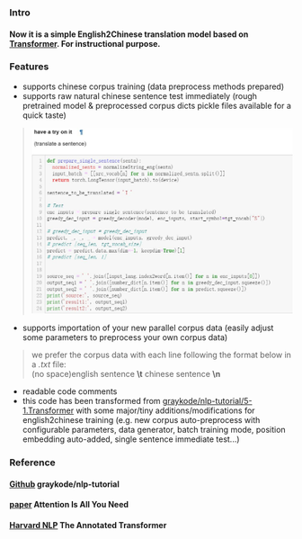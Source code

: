 ### Intro  
#### Now it is a simple English2Chinese translation model based on [Transformer](https://arxiv.org/abs/1706.03762).  For instructional purpose.

### Features  
+ supports chinese corpus training (data preprocess methods prepared)
+ supports raw natural chinese sentence test immediately (rough pretrained model & preprocessed corpus dicts pickle files available for a quick taste)
> ![sentence immediate test](https://github.com/errorplayer/AI_snippets/blob/master/Transformer_greedy_decoder/pic/display_sentence_test.JPG)  
+ supports importation of  your new parallel corpus data (easily adjust some parameters to preprocess your own corpus data)  
> we prefer the corpus data with each line following the format below in a *.txt* file:  
> (no space)english sentence **\t** chinese sentence **\n**   
+ readable code comments  
+ this code has been transformed from [graykode/nlp-tutorial/5-1.Transformer](https://github.com/graykode/nlp-tutorial/tree/master/5-1.Transformer) with some major/tiny additions/modifications for english2chinese training (e.g. new corpus auto-preprocess with configurable parameters, data generator, batch training mode, position embedding auto-added, single sentence immediate test...)



### Reference
#### [Github](https://github.com/graykode/nlp-tutorial/tree/master/5-1.Transformer) graykode/nlp-tutorial   
#### [paper](https://arxiv.org/abs/1706.03762) Attention Is All You Need
#### [Harvard NLP](http://nlp.seas.harvard.edu/2018/04/03/attention.html) The Annotated Transformer
